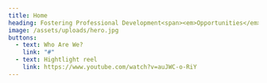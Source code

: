 ```yaml
---
title: Home
heading: Fostering Professional Development<span><em>Opportunities</em></span>.
image: /assets/uploads/hero.jpg
buttons:
  - text: Who Are We?
    link: "#"
  - text: Hightlight reel
    link: https://www.youtube.com/watch?v=auJWC-o-RiY
---
```

